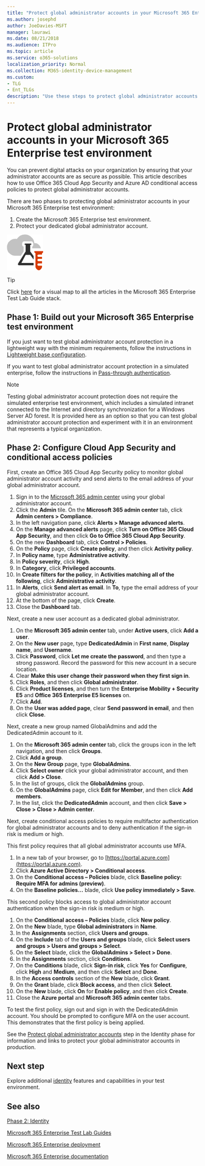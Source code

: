 ```yaml
---
title: "Protect global administrator accounts in your Microsoft 365 Enterprise test environment"
ms.author: josephd
author: JoeDavies-MSFT
manager: laurawi
ms.date: 08/21/2018
ms.audience: ITPro
ms.topic: article
ms.service: o365-solutions
localization_priority: Normal
ms.collection: M365-identity-device-management
ms.custom: 
- TLG
- Ent_TLGs
description: "Use these steps to protect global administrator accounts in your Microsoft 365 Enterprise test environment."
---
```


# Protect global administrator accounts in your Microsoft 365 Enterprise test environment

You can prevent digital attacks on your organization by ensuring that your administrator accounts are as secure as possible. This article describes how to use Office 365 Cloud App Security and Azure AD conditional access policies to protect global administrator accounts.

There are two phases to protecting global administrator accounts in your Microsoft 365 Enterprise test environment:

1.	Create the Microsoft 365 Enterprise test environment.
2.	Protect your dedicated global administrator account.

![Test Lab Guides for the Microsoft cloud](media/m365-enterprise-test-lab-guides/cloud-tlg-icon.png) 
    
> [!TIP]
> Click [here](https://aka.ms/m365etlgstack) for a visual map to all the articles in the Microsoft 365 Enterprise Test Lab Guide stack.
  

## Phase 1: Build out your Microsoft 365 Enterprise test environment

If you just want to test global administrator account protection in a lightweight way with the minimum requirements, follow the instructions in [Lightweight base configuration](lightweight-base-configuration-microsoft-365-enterprise.md).
  
If you want to test global administrator account protection in a simulated enterprise, follow the instructions in [Pass-through authentication](pass-through-auth-m365-ent-test-environment.md).
  
> [!NOTE]
> Testing global administrator account protection does not require the simulated enterprise test environment, which includes a simulated intranet connected to the Internet and directory synchronization for a Windows Server AD forest. It is provided here as an option so that you can test global administrator account protection and experiment with it in an environment that represents a typical organization. 
  
## Phase 2: Configure Cloud App Security and conditional access policies

First, create an Office 365 Cloud App Security policy to monitor global administrator account activity and send alerts to the email address of your global administrator account. 

1. Sign in to the [Microsoft 365 admin center](https://admin.microsoft.com) using your global administrator account.
2. Click the **Admin** tile. On the **Microsoft 365 admin center** tab, click **Admin centers > Compliance**.
3. In the left navigation pane, click **Alerts > Manage advanced alerts**.
4. On the **Manage advanced alerts** page, click **Turn on Office 365 Cloud App Security**, and then click **Go to Office 365 Cloud App Security**.
5. On the new **Dashboard** tab, click **Control > Policies**.
6. On the **Policy** page, click **Create policy**, and then click **Activity policy**.
7. In **Policy name**, type **Administrative activity**.
8. In **Policy severity**, click **High**.
9. In **Category**, click **Privileged accounts**.
10. In **Create filters for the policy**, in **Activities matching all of the following**, click **Administrative activity**.
11. In **Alerts**, click **Send alert as email**. In **To**, type the email address of your global administrator account.
12. At the bottom of the page, click **Create**.
13. Close the **Dashboard** tab.
    
Next, create a new user account as a dedicated global administrator.

1. On the **Microsoft 365 admin center** tab, under **Active users**, click **Add a user**.
2. On the **New user** page, type **DedicatedAdmin** in **First name**, **Display name**, and **Username**.
3. Click **Password**, click **Let me create the password**, and then type a strong password. Record the password for this new account in a secure location.
4. Clear **Make this user change their password when they first sign in**.
5. Click **Roles**, and then click **Global administrator**.
6. Click **Product licenses**, and then turn the **Enterprise Mobility + Security E5** and **Office 365 Enterprise E5 licenses** on.
7. Click **Add**.
8. On the **User was added page**, clear **Send password in email**, and then click **Close**.

Next, create a new group named GlobalAdmins and add the DedicatedAdmin account to it.

1. On the **Microsoft 365 admin center** tab, click the groups icon in the left navigation, and then click **Groups**.
2. Click **Add a group**.
3. On the **New Group** page, type **GlobalAdmins**.
4. Click **Select owner** click your global administrator account, and then click **Add > Close**.
5. In the list of groups, click the **GlobalAdmins** group.
6. On the **GlobalAdmins** page, click **Edit for Member**, and then click **Add members**.
7. In the list, click the **DedicatedAdmin** account, and then click **Save > Close > Close > Admin center**.

Next, create conditional access policies to require multifactor authentication for global administrator accounts and to deny authentication if the sign-in risk is medium or high.

This first policy requires that all global administrator accounts use MFA.

1. In a new tab of your browser, go to [https://portal.azure.com](https://portal.azure.com).
2. Click **Azure Active Directory > Conditional access**.
3. On the **Conditional access – Policies** blade, click **Baseline policy: Require MFA for admins (preview)**.
4. On the **Baseline policies…** blade, click **Use policy immediately > Save**.

This second policy blocks access to global administrator account authentication when the sign-in risk is medium or high.

1. On the **Conditional access – Policies** blade, click **New policy**.
2. On the **New** blade, type **Global administrators** in **Name**.
3. In the **Assignments** section, click **Users and groups**.
4. On the **Include** tab of the **Users and groups** blade, click **Select users and groups > Users and groups > Select**.
5. On the **Select** blade, click the **GlobalAdmins > Select > Done**.
6. In the **Assignments** section, click **Conditions**.
7. On the **Conditions** blade, click **Sign-in risk**, click **Yes** for **Configure**, click **High** and **Medium**, and then click **Select** and **Done**.
8. In the **Access controls** section of the **New** blade, click **Grant**.
9. On the **Grant** blade, click **Block access**, and then click **Select**.
10. On the **New** blade, click **On** for **Enable policy**, and then click **Create**.
11. Close the **Azure portal** and **Microsoft 365 admin center** tabs.

To test the first policy, sign out and sign in with the DedicatedAdmin account. You should be prompted to configure MFA on the user account. This demonstrates that the first policy is being applied.

See the [Protect global administrator accounts](identity-designate-protect-admin-accounts.md#identity-global-admin) step in the Identity phase for information and links to protect your global administrator accounts in production.

## Next step

Explore additional [identity](m365-enterprise-test-lab-guides.md#identity) features and capabilities in your test environment.

## See also

[Phase 2: Identity](identity-infrastructure.md)

[Microsoft 365 Enterprise Test Lab Guides](m365-enterprise-test-lab-guides.md)

[Microsoft 365 Enterprise deployment](deploy-microsoft-365-enterprise.md)

[Microsoft 365 Enterprise documentation](https://docs.microsoft.com/microsoft-365-enterprise/)
